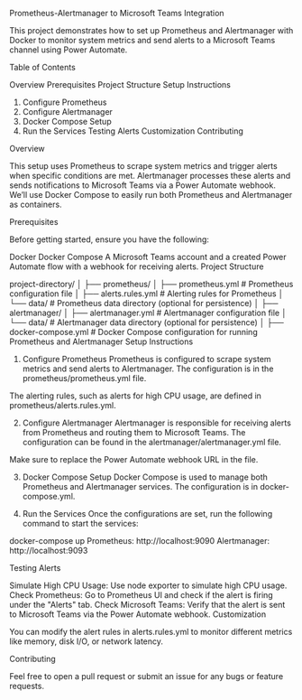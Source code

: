 Prometheus-Alertmanager to Microsoft Teams Integration

This project demonstrates how to set up Prometheus and Alertmanager with Docker to monitor system metrics and send alerts to a Microsoft Teams channel using Power Automate.

Table of Contents

Overview
Prerequisites
Project Structure
Setup Instructions
1. Configure Prometheus
2. Configure Alertmanager
3. Docker Compose Setup
4. Run the Services
Testing Alerts
Customization
Contributing

Overview

This setup uses Prometheus to scrape system metrics and trigger alerts when specific conditions are met. Alertmanager processes these alerts and sends notifications to Microsoft Teams via a Power Automate webhook. We’ll use Docker Compose to easily run both Prometheus and Alertmanager as containers.

Prerequisites

Before getting started, ensure you have the following:

Docker
Docker Compose
A Microsoft Teams account and a created Power Automate flow with a webhook for receiving alerts.
Project Structure

project-directory/
│
├── prometheus/
│   ├── prometheus.yml               # Prometheus configuration file
│   ├── alerts.rules.yml             # Alerting rules for Prometheus
│   └── data/                        # Prometheus data directory (optional for persistence)
│
├── alertmanager/
│   ├── alertmanager.yml             # Alertmanager configuration file
│   └── data/                        # Alertmanager data directory (optional for persistence)
│
├── docker-compose.yml               # Docker Compose configuration for running Prometheus and Alertmanager
Setup Instructions

1. Configure Prometheus
Prometheus is configured to scrape system metrics and send alerts to Alertmanager. The configuration is in the prometheus/prometheus.yml file.

The alerting rules, such as alerts for high CPU usage, are defined in prometheus/alerts.rules.yml.

2. Configure Alertmanager
Alertmanager is responsible for receiving alerts from Prometheus and routing them to Microsoft Teams. The configuration can be found in the alertmanager/alertmanager.yml file.

Make sure to replace the Power Automate webhook URL in the file.

3. Docker Compose Setup
Docker Compose is used to manage both Prometheus and Alertmanager services. The configuration is in docker-compose.yml.

4. Run the Services
Once the configurations are set, run the following command to start the services:


docker-compose up
Prometheus: http://localhost:9090
Alertmanager: http://localhost:9093

Testing Alerts

Simulate High CPU Usage: Use node exporter to simulate high CPU usage.
Check Prometheus: Go to Prometheus UI and check if the alert is firing under the "Alerts" tab.
Check Microsoft Teams: Verify that the alert is sent to Microsoft Teams via the Power Automate webhook.
Customization

You can modify the alert rules in alerts.rules.yml to monitor different metrics like memory, disk I/O, or network latency.

Contributing

Feel free to open a pull request or submit an issue for any bugs or feature requests.
